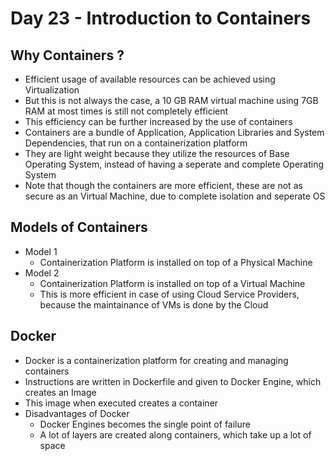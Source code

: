 # Day 23 - Introduction to Containers

## Why Containers ?

- Efficient usage of available resources can be achieved using Virtualization
- But this is not always the case, a 10 GB RAM virtual machine using 7GB RAM at most times is still not completely efficient
- This efficiency can be further increased by the use of containers
- Containers are a bundle of Application, Application Libraries and System Dependencies, that run on a containerization platform
- They are light weight because they utilize the resources of Base Operating System, instead of having a seperate and complete Operating System
- Note that though the containers are more efficient, these are not as secure as an Virtual Machine, due to complete isolation and seperate OS

## Models of Containers

- Model 1
	- Containerization Platform is installed on top of a Physical Machine
- Model 2
	- Containerization Platform is installed on top of a Virtual Machine
	- This is more efficient in case of using Cloud Service Providers, because the maintainance of VMs is done by the Cloud

## Docker

- Docker is a containerization platform for creating and managing containers
- Instructions are written in Dockerfile and given to Docker Engine, which creates an Image
- This image when executed creates a container
- Disadvantages of Docker
	- Docker Engines becomes the single point of failure
	- A lot of layers are created along containers, which take up a lot of space